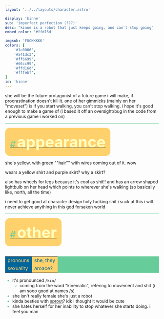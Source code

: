 ```yaml
---
layout: '../../layouts/character.astro'

display: 'kinne'
sub: 'imperfect perfection (???)'
desc: "kinne is a robot that just keeps going, and can't stop going"
embed_color: '#ffd16d'

imgsub: 'FUCKKKKK'
colors: [
    '#1a0066',
    '#541dc3',
    '#ff6699',
    '#66cc99',
    '#ffd16d',
    '#fffebf',
]
id: 'kinne'
---
```

<style>
    :root {
        --header-color: #003;
        --header-logo-color-1: #fffebf;
        --header-logo-color-2: #6c9;

        --col-bright: #fffebf;
        --col-light: #6c9;
        --col-main: #ffd16d;
        --col-dim: #541dc3;
        --col-dark: #069;

        --col-bg: #036;
        --col-char-bg: #90f;

        --col-link: #6c9;
        --col-link-hover: #ffd16d
    }

    i {
        text-decoration: italic;
        color: var(--col-dim);
    }

    .white {
        color: var(--col-bright);
        background-color: var(--col-dark);
        padding: 3px;
        border-radius: 5px;
    }

    .black {
        color: var(--col-dark);
        background-color: var(--col-bright);
        padding: 3px;
        border-radius: 5px;
    }

    li::marker {
        color: var(--col-light);  
    }

    table, hr {
        background-color: var(--col-light);
        color: var(--col-bright);
    }

    td {
        background-color: var(--col-main);
        color: var(--col-dark);
    }

    td.name {
        background-color: var(--col-dark);
        color: var(--col-main);
        box-shadow: unset;
        align-content: start;
    }

    button {
        --col: #541dc3;
        --col-shadow: #1a0066;
    }

</style>

she will be the future protagonist of a future game i will make, if procrastination doesn't kill it. one of her gimmicks (mainly on her "moveset") is if you start walking, you can't stop walking.
i hope it's good enough to make a game of (i based it off an oversight/bug in the code from a previous game i worked on)

<hr>
<section id="appearance" style="text-align: left">

<div style="background-color: var(--col-main); padding: 16px; border-radius: 15px; width: fit-content;">
<a href="#appearance">
<span style="font-size: 30px; color: var(--col-light)">#</span>
<span style="font-weight: bolder; font-size: 50px; margin: 0; margin-top: 30px; color: var(--col-bright)">
appearance
</span>
</a>
</div>

she's yellow, with green ""hair"" with wires coming out of it. wow

wears a yellow shirt and purple skirt? why a skirt?

also has wheels for legs because it's cool as shit!! and has an arrow shaped lightbulb on her head which points to wherever she's walking (so basically like, north, all the time)

i need to get good at character design holy fucking shit i suck at this i will never achieve anything in this god forsaken world

</section>

<hr>
<section id="other" style="text-align: left">

<div style="background-color: var(--col-main); padding: 16px; border-radius: 15px; width: fit-content;">
<a href="#other">
<span style="font-size: 30px; color: var(--col-light)">#</span>
<span style="font-weight: bolder; font-size: 50px; margin: 0; margin-top: 30px; color: var(--col-bright)">
other
</span>
</a>
</div>

<br>
<table>

<tr>
    <td class="name">pronouns</td>
    <td>she, they</td>
</tr>

<tr>
    <td class="name">sexuality</td>
    <td>aroace?</td>
</tr>

</table>

- it's pronounced <code>/kɪn/</code>
    - coming from the word "kinematic", refering to movement and shit (i am sooo good at names /s)
- she isn't really female she's just a robot
- kinda besties with [sprout](/characters/sprout)? idk i thought it would be cute
- she hates herself for her inability to stop whatever she starts doing. i feel you man

</section>